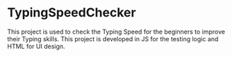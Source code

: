 # TypingSpeedChecker
This project is used to check the Typing Speed for the beginners to improve their Typing skills. This project is developed in JS for the testing logic and HTML for UI design.
